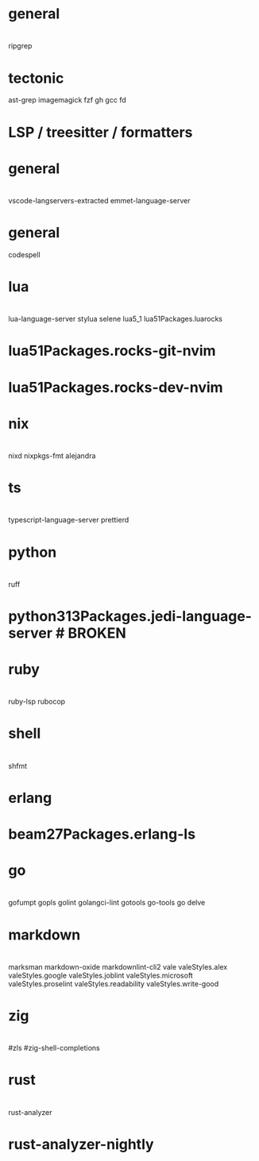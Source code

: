 # general
#
ripgrep
# tectonic
ast-grep
imagemagick
fzf
gh
gcc
fd

#
# LSP / treesitter / formatters
#

# general
#
vscode-langservers-extracted
emmet-language-server

# general
codespell

# lua
#
lua-language-server
stylua
selene
lua5_1
lua51Packages.luarocks
# lua51Packages.rocks-git-nvim
# lua51Packages.rocks-dev-nvim

# nix
#
nixd
nixpkgs-fmt
alejandra

# ts
#
typescript-language-server
prettierd

# python
#
ruff
# python313Packages.jedi-language-server # BROKEN

# ruby
#
ruby-lsp
rubocop

# shell
#
shfmt

# erlang
#
# beam27Packages.erlang-ls

# go
#
gofumpt
gopls
golint
golangci-lint
gotools
go-tools
go
delve

# markdown
#
marksman
markdown-oxide
markdownlint-cli2
vale
valeStyles.alex
valeStyles.google
valeStyles.joblint
valeStyles.microsoft
valeStyles.proselint
valeStyles.readability
valeStyles.write-good

# zig
#
#zls
#zig-shell-completions

# rust
#
rust-analyzer
# rust-analyzer-nightly